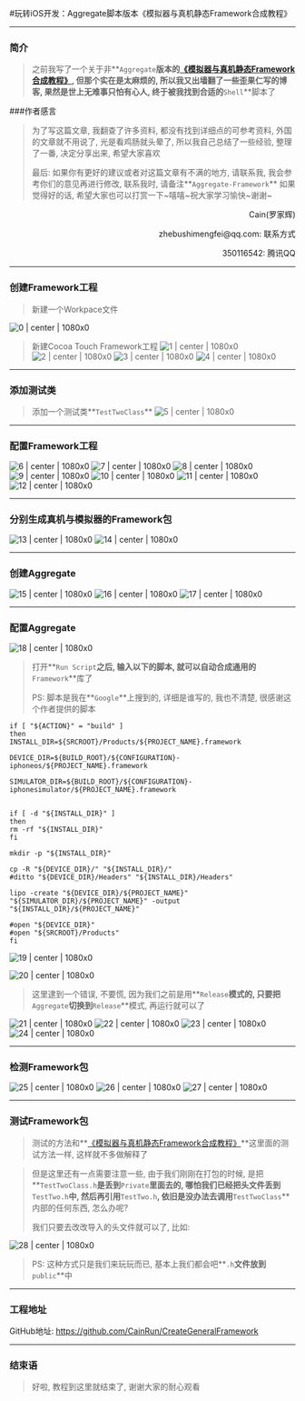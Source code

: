 #玩转iOS开发：Aggregate脚本版本《模拟器与真机静态Framework合成教程》

---
### 简介

> 之前我写了一个关于非**`Aggregate`**版本的[《模拟器与真机静态Framework合成教程》](http://www.jianshu.com/p/305c62fa9e2b), 但那个实在是太麻烦的, 所以我又出墙翻了一些歪果仁写的博客, 果然是世上无难事只怕有心人, 终于被我找到合适的**`Shell`**脚本了

###作者感言
> 为了写这篇文章, 我翻查了许多资料, 都没有找到详细点的可参考资料, 外国的文章就不用说了, 光是看鸡肠就头晕了, 所以我自己总结了一些经验, 整理了一番, 决定分享出来, 希望大家喜欢
>
> 最后:
> 如果你有更好的建议或者对这篇文章有不满的地方, 请联系我, 我会参考你们的意见再进行修改, 联系我时, 请备注**`Aggregate-Framework`** 如果觉得好的话, 希望大家也可以打赏一下~嘻嘻~祝大家学习愉快~谢谢~
>

<p align="right">Cain(罗家辉)</p>
<p align="right">zhebushimengfei@qq.com: 联系方式</p>
<p align="right">350116542: 腾讯QQ</p>

---
### 创建Framework工程

> 新建一个Workpace文件

![0 | center | 1080x0](https://github.com/CainRun/CreateGeneralFramework/blob/master/AggregateFramework/images/0.png)

> 新建Cocoa Touch Framework工程
> ![1 | center | 1080x0](https://github.com/CainRun/CreateGeneralFramework/blob/master/AggregateFramework/images/1.png)
> ![2 | center | 1080x0](https://github.com/CainRun/CreateGeneralFramework/blob/master/AggregateFramework/images/2.png)
> ![3 | center | 1080x0](https://github.com/CainRun/CreateGeneralFramework/blob/master/AggregateFramework/images/3.png)
> ![4 | center | 1080x0](https://github.com/CainRun/CreateGeneralFramework/blob/master/AggregateFramework/images/4.png)

---
### 添加测试类

> 添加一个测试类**`TestTwoClass`**
> ![5 | center | 1080x0](https://github.com/CainRun/CreateGeneralFramework/blob/master/AggregateFramework/images/5.png)

---
### 配置Framework工程
![6 | center | 1080x0](https://github.com/CainRun/CreateGeneralFramework/blob/master/AggregateFramework/images/6.png)
![7 | center | 1080x0](https://github.com/CainRun/CreateGeneralFramework/blob/master/AggregateFramework/images/7.png)
![8 | center | 1080x0](https://github.com/CainRun/CreateGeneralFramework/blob/master/AggregateFramework/images/8.png)
![9 | center | 1080x0](https://github.com/CainRun/CreateGeneralFramework/blob/master/AggregateFramework/images/9.png)
![10 | center | 1080x0](https://github.com/CainRun/CreateGeneralFramework/blob/master/AggregateFramework/images/10.png)
![11 | center | 1080x0](https://github.com/CainRun/CreateGeneralFramework/blob/master/AggregateFramework/images/11.png)
![12 | center | 1080x0](https://github.com/CainRun/CreateGeneralFramework/blob/master/AggregateFramework/images/12.png)

---
### 分别生成真机与模拟器的Framework包

![13 | center | 1080x0](https://github.com/CainRun/CreateGeneralFramework/blob/master/AggregateFramework/images/13.png)
![14 | center | 1080x0](https://github.com/CainRun/CreateGeneralFramework/blob/master/AggregateFramework/images/14.png)

---
### 创建Aggregate

![15 | center | 1080x0](https://github.com/CainRun/CreateGeneralFramework/blob/master/AggregateFramework/images/15.png)
![16 | center | 1080x0](https://github.com/CainRun/CreateGeneralFramework/blob/master/AggregateFramework/images/16.png)
![17 | center | 1080x0](https://github.com/CainRun/CreateGeneralFramework/blob/master/AggregateFramework/images/17.png)

---
### 配置Aggregate

![18 | center | 1080x0](https://github.com/CainRun/CreateGeneralFramework/blob/master/AggregateFramework/images/18.png)

> 打开**`Run Script`**之后, 输入以下的脚本, 就可以自动合成通用的**`Framework`**库了
>
> PS: 脚本是我在**`Google`**上搜到的, 详细是谁写的, 我也不清楚, 很感谢这个作者提供的脚本

```shell
if [ "${ACTION}" = "build" ]
then
INSTALL_DIR=${SRCROOT}/Products/${PROJECT_NAME}.framework

DEVICE_DIR=${BUILD_ROOT}/${CONFIGURATION}-iphoneos/${PROJECT_NAME}.framework

SIMULATOR_DIR=${BUILD_ROOT}/${CONFIGURATION}-iphonesimulator/${PROJECT_NAME}.framework


if [ -d "${INSTALL_DIR}" ]
then
rm -rf "${INSTALL_DIR}"
fi

mkdir -p "${INSTALL_DIR}"

cp -R "${DEVICE_DIR}/" "${INSTALL_DIR}/"
#ditto "${DEVICE_DIR}/Headers" "${INSTALL_DIR}/Headers"

lipo -create "${DEVICE_DIR}/${PROJECT_NAME}" "${SIMULATOR_DIR}/${PROJECT_NAME}" -output "${INSTALL_DIR}/${PROJECT_NAME}"

#open "${DEVICE_DIR}"
#open "${SRCROOT}/Products"
fi
```

![19 | center | 1080x0](https://github.com/CainRun/CreateGeneralFramework/blob/master/AggregateFramework/images/19.png)

![20 | center | 1080x0](https://github.com/CainRun/CreateGeneralFramework/blob/master/AggregateFramework/images/20.png)

> 这里逮到一个错误, 不要慌, 因为我们之前是用**`Release`**模式的, 只要把**`Aggregate`**切换到**`Release`**模式, 再运行就可以了

![21 | center | 1080x0](https://github.com/CainRun/CreateGeneralFramework/blob/master/AggregateFramework/images/21.png)
![22 | center | 1080x0](https://github.com/CainRun/CreateGeneralFramework/blob/master/AggregateFramework/images/22.png)
![23 | center | 1080x0](https://github.com/CainRun/CreateGeneralFramework/blob/master/AggregateFramework/images/23.png)
![24 | center | 1080x0](https://github.com/CainRun/CreateGeneralFramework/blob/master/AggregateFramework/images/24.png)

---
### 检测Framework包

![25 | center | 1080x0](https://github.com/CainRun/CreateGeneralFramework/blob/master/AggregateFramework/images/25.png)
![26 | center | 1080x0](https://github.com/CainRun/CreateGeneralFramework/blob/master/AggregateFramework/images/26.png)
![27 | center | 1080x0](https://github.com/CainRun/CreateGeneralFramework/blob/master/AggregateFramework/images/27.png)

---
### 测试Framework包

> 测试的方法和**[《模拟器与真机静态Framework合成教程》](http://www.jianshu.com/p/305c62fa9e2b)**这里面的测试方法一样, 这样就不多做解释了



> 但是这里还有一点需要注意一些, 由于我们刚刚在打包的时候, 是把**`TestTwoClass.h`**是丢到**`Private`**里面去的, 哪怕我们已经把头文件丢到**`TestTwo.h`**中, 然后再引用**`TestTwo.h`**, 依旧是没办法去调用**`TestTwoClass`**内部的任何东西, 怎么办呢?
>
> 我们只要去改改导入的头文件就可以了, 比如:



![28 | center | 1080x0](https://github.com/CainRun/CreateGeneralFramework/blob/master/AggregateFramework/images/28.png)



> PS: 这种方式只是我们来玩玩而已, 基本上我们都会吧**`.h`**文件放到**`public`**中



---
### 工程地址

GitHub地址: https://github.com/CainRun/CreateGeneralFramework

---
### 结束语

> 好啦, 教程到这里就结束了, 谢谢大家的耐心观看

